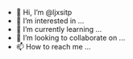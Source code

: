 - 👋 Hi, I’m @ljxsitp
- 👀 I’m interested in ...
- 🌱 I’m currently learning ...
- 💞️ I’m looking to collaborate on ...
- 📫 How to reach me ...

<!---
ljxsitp/ljxsitp is a ✨ special ✨ repository because its `README.md` (this file) appears on your GitHub profile.
You can click the Preview link to take a look at your changes.
--->
